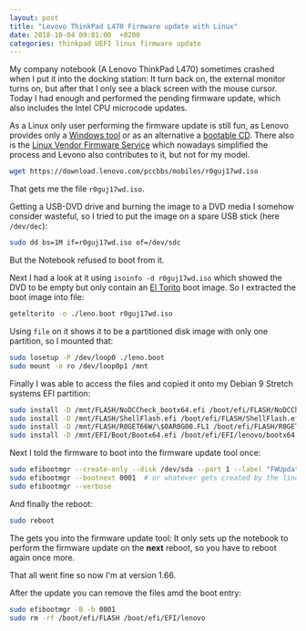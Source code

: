 ```yaml
---
layout: post
title: "Levovo ThinkPad L470 Firmware update with Linux"
date: 2018-10-04 09:01:00  +0200
categories: thinkpad UEFI linux firmware update
---
```


My company notebook (A Lenovo ThinkPad L470) sometimes crashed when I put it into the docking station:
It turn back on, the external monitor turns on, but after that I only see a black screen with the mouse cursor.
Today I had enough and performed the pending firmware update, which also includes the Intel CPU microcode updates.

As a Linux only user performing the firmware update is still fun, as Lenovo provides only a [Windows tool](https://pcsupport.lenovo.com/de/de/downloads/ds120327) or as an alternative a [bootable CD](https://support.lenovo.com/de/de/downloads/ds120328).
There also is the [Linux Vendor Firmware Service](https://fwupd.org/) which nowadays simplified the process and Levono also contributes to it, but not for my model.

```bash
wget https://download.lenovo.com/pccbbs/mobiles/r0guj17wd.iso
```

That gets me the file `r0guj17wd.iso`.

Getting a USB-DVD drive and burning the image to a DVD media I somehow consider wasteful, so I tried to put the image on a spare USB stick (here `/dev/dec`):
```bash
sudo dd bs=1M if=r0guj17wd.iso of=/dev/sdc
```
But the Notebook refused to boot from it.

Next I had a look at it using `isoinfo -d r0guj17wd.iso` which showed the DVD to be empty but only contain an [El Torito](https://de.wikipedia.org/wiki/El_Torito) boot image.
So I extracted the boot image into file:

```bash
geteltorito -o ./leno.boot r0guj17wd.iso
```

Using `file` on it shows it to be a partitioned disk image with only one partition, so I mounted that:

```bash
sudo losetup -P /dev/loop0 ./leno.boot
sudo mount -o ro /dev/loop0p1 /mnt
```

Finally I was able to access the files and copied it onto my Debian 9 Stretch systems EFI partition:

```bash
sudo install -D /mnt/FLASH/NoDCCheck_bootx64.efi /boot/efi/FLASH/NoDCCheck_bootx64.efi
sudo install -D /mnt/FLASH/ShellFlash.efi /boot/efi/FLASH/ShellFlash.efi
sudo install -D /mnt/FLASH/R0GET66W/\$0AR0G00.FL1 /boot/efi/FLASH/R0GET66W/\$0AR0G00.FL1
sudo install -D /mnt/EFI/Boot/Bootx64.efi /boot/efi/EFI/lenovo/bootx64.efi
```

Next I told the firmware to boot into the firmware update tool once:

```bash
sudo efibootmgr --create-only --disk /dev/sda --part 1 --label "FWUpdate" --loader '\EFI\lenovo\bootx64.efi'
sudo efibootmgr --bootnext 0001  # or whatever gets created by the line above
sudo efibootmgr --verbose
```

And finally the reboot:

```bash
sudo reboot
```

The gets you into the firmware update tool:
It only sets up the notebook to perform the firmware update on the **next** reboot, so you have to reboot again once more.

That all went fine so now I'm at version 1.66.

After the update you can remove the files amd the boot entry:

```bash
sudo efibootmgr -B -b 0001
sudo rm -rf /boot/efi/FLASH /boot/efi/EFI/lenovo
```
